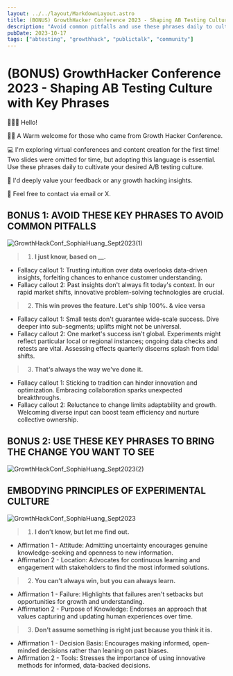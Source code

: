 ```yaml
---
layout: ../../layout/MarkdownLayout.astro
title: (BONUS) GrowthHacker Conference 2023 - Shaping AB Testing Culture with Key Phrases
description: "Avoid common pitfalls and use these phrases daily to cultivate the right A/B testing culture"
pubDate: 2023-10-17
tags: ["abtesting", "growthhack", "publictalk", "community"]
---
```


# (BONUS) GrowthHacker Conference 2023 - Shaping AB Testing Culture with Key Phrases

🙋🏻‍♀️ Hello!

👏🏻 A Warm welcome for those who came from Growth Hacker Conference.

💻 I'm exploring virtual conferences and content creation for the first time! Two slides were omitted for time, but adopting this language is essential. Use these phrases daily to cultivate your desired A/B testing culture.

🚰 I'd deeply value your feedback or any growth hacking insights.

💬 Feel free to contact via email or X.

## BONUS 1: AVOID THESE KEY PHRASES TO AVOID COMMON PITFALLS

![GrowthHackConf_SophiaHuang_Sept2023(1)](</images/GrowthHackConf_SophiaHuang_Sept2023(1).webp>)

> 1. **I just know, based on **\_\_**.**

- Fallacy callout 1: Trusting intuition over data overlooks data-driven insights, forfeiting chances to enhance customer understanding.
- Fallacy callout 2: Past insights don't always fit today's context. In our rapid market shifts, innovative problem-solving technologies are crucial.

> 2. **This win proves the feature. Let's ship 100%. & vice versa**

- Fallacy callout 1: Small tests don't guarantee wide-scale success. Dive deeper into sub-segments; uplifts might not be universal.
- Fallacy callout 2: One market's success isn't global. Experiments might reflect particular local or regional instances; ongoing data checks and retests are vital. Assessing effects quarterly discerns splash from tidal shifts.

> 3. **That’s always the way we’ve done it.**

- Fallacy callout 1: Sticking to tradition can hinder innovation and optimization. Embracing collaboration sparks unexpected breakthroughs.
- Fallacy callout 2: Reluctance to change limits adaptability and growth. Welcoming diverse input can boost team efficiency and nurture collective ownership.

## BONUS 2: USE THESE KEY PHRASES TO BRING THE CHANGE YOU WANT TO SEE

![GrowthHackConf_SophiaHuang_Sept2023(2)](</images/GrowthHackConf_SophiaHuang_Sept2023(2).webp>)

## EMBODYING PRINCIPLES OF EXPERIMENTAL CULTURE

![GrowthHackConf_SophiaHuang_Sept2023](/images/GrowthHackConf_SophiaHuang_Sept2023.webp)

> 1. **I don’t know, but let me find out.**

- Affirmation 1 - Attitude: Admitting uncertainty encourages genuine knowledge-seeking and openness to new information.
- Affirmation 2 - Location: Advocates for continuous learning and engagement with stakeholders to find the most informed solutions.

> 2.  **You can’t always win, but you can always learn.**

- Affirmation 1 - Failure: Highlights that failures aren't setbacks but opportunities for growth and understanding.
- Affirmation 2 - Purpose of Knowledge: Endorses an approach that values capturing and updating human experiences over time.

> 3. **Don’t assume something is right just because you think it is.**

- Affirmation 1 - Decision Basis: Encourages making informed, open-minded decisions rather than leaning on past biases.
- Affirmation 2 - Tools: Stresses the importance of using innovative methods for informed, data-backed decisions.
